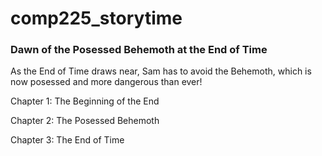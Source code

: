 # comp225_storytime

### Dawn of the Posessed Behemoth at the End of Time

As the End of Time draws near, Sam has to avoid the Behemoth, which is now posessed and more dangerous than ever!

Chapter 1: The Beginning of the End

Chapter 2: The Posessed Behemoth

Chapter 3: The End of Time